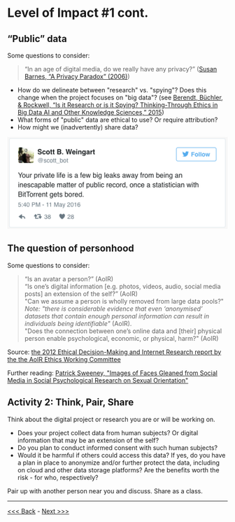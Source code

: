 # Level of Impact #1 cont.  

## “Public” data

Some questions to consider:  

> “In an age of digital media, do we really have any privacy?” ([Susan Barnes, “A Privacy Paradox” (2006)](http://firstmonday.org/article/view/1394/1312))

* How do we delineate between "research" vs. "spying"?  Does this change when the project focuses on "big data"? (see [Berendt, Büchler, & Rockwell, “Is it Research or is it Spying? Thinking-Through Ethics in Big Data AI and Other Knowledge Sciences,” 2015](https://people.cs.kuleuven.be/~bettina.berendt/Papers/berendt_buechler_rockwell_KUIN_2015.pdf))  
* What forms of "public" data are ethical to use? Or require attribution?  
* How might we (inadvertently) share data?  

![Image of a Tweet by @scott_bot that says your private life is a few big leaks away from being an inescapable matter of public record, once a statistician with BitTorrent gets bored](../images/tweet.png)  

## The question of personhood

Some questions to consider:  

> “Is an avatar a person?” (AoIR)  
> “Is one’s digital information [e.g. photos, videos, audio, social media posts] an extension of the self?” (AoIR)  
> "Can we assume a person is wholly removed from large data pools?" *Note: "there is considerable evidence that even ‘anonymised’
datasets that contain enough personal information can result in individuals being identifiable"* (AoIR).  
> "Does the connection between one’s online data and [their] physical person enable psychological, economic, or physical, harm?" (AoIR)  

Source: [the 2012 Ethical Decision-Making and Internet Research report by the the AoIR Ethics Working Committee](http://aoir.org/reports/ethics2.pdf)  

Further reading: [Patrick Sweeney, "Images of Faces Gleaned from Social Media in Social Psychological Research on Sexual Orientation"](https://www.academia.edu/34001772/Images_of_Faces_Gleaned_from_Social_Media_in_Social_Psychological_Research_on_Sexual_Orientation)  

## Activity 2: Think, Pair, Share  

Think about the digital project or research you are or will be working on. 

* Does your project collect data from human subjects? Or digital information that may be an extension of the self?
* Do you plan to conduct informed consent with such human subjects?  
* Would it be harmful if others could access this data? If yes, do you have a plan in place to anonymize and/or further protect the data, including on cloud and other data storage platforms? Are the benefits worth the risk - for who, respectively?   

Pair up with another person near you and discuss. Share as a class.  

******

[<<< Back](impact1.md) - [Next >>>](impact2.md)